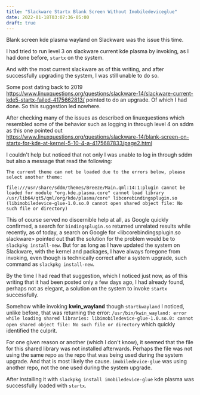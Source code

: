 ```yaml
---
title: "Slackware Startx Blank Screen Without Imobiledeviceglue"
date: 2022-01-18T03:07:36-05:00
draft: true
---
```


Blank screen kde plasma wayland on Slackware was the issue this time.

I had tried to run level 3 on slackware current kde plasma by invoking, as I had done before, `startx` on the system. 

And with the most current slackware as of this writing, and after successfully upgrading the system, I was still unable to do so.

Some post dating back to 2019 https://www.linuxquestions.org/questions/slackware-14/slackware-current-kde5-startx-failed-4175662813/  pointed to do an upgrade. Of which I had done. So this suggestion led nowhere.

After checking many of the issues as described on linuxquestions which resembled some of the behavior such as logging in through level 4 on sddm as this one pointed out https://www.linuxquestions.org/questions/slackware-14/blank-screen-on-startx-for-kde-at-kernel-5-10-4-a-4175687833/page2.html

I couldn't help but noticed that not only I was unable to log in through sddm but also a message that read the following:

```
The current theme can not be loaded due to the errors below, please select another theme:

file:///usr/share/sddm/themes/Breeze/Main.qml:14:1:plugin cannot be loaded for module "org.kde.plasma.core" cannot load library /usr/lib64/qt5/qml/org/kde/plasma/core" libcorebindingsplugin.so (libimobiledevice-glue-1.0.so.0 cannot open shared object file: No such file or directory)
```

This of course served no discernible help at all, as Google quickly confirmed, a search for `bindingsplugin.so` returned unrelated results while recently, as of today, a search on Google for <libcorebindingsplugin.so slackware> pointed out that the solution for the problem would be to `slackpkg install-new`. But for as long as I have updated the system on Slackware, with the kernel and packages, I have always foregone from invoking, even though is technically correct after a system upgrade, such command as `slackpkg install-new`.

By the time I had read that suggestion, which I noticed just now, as of this writing that it had been posted only a few days ago, I had already found, perhaps not as elegant, a solution on the system to invoke `startx` successfully.

Somehow while invoking **kwin_wayland** though `startkwayland` I noticed, unlike before, that was returning the error: `/usr/bin/kwin_wayland: error while loading shared libraries: libimobiledevice-glue-1.0.so.0: cannot open shared object file: No such file or directory` which quickly identified the culprit.

For one given reason or another (which I don't know), it seemed that the file for this shared library  was not installed afterwards. Perhaps the file was not using the same repo as the repo that was being used during  the system upgrade. And that is most likely the cause. `imobiledevice-glue` was using another repo, not the one used during the system upgrade.

After installing it with `slackpkg install imobiledevice-glue` kde plasma was successfully loaded with `startx`.





